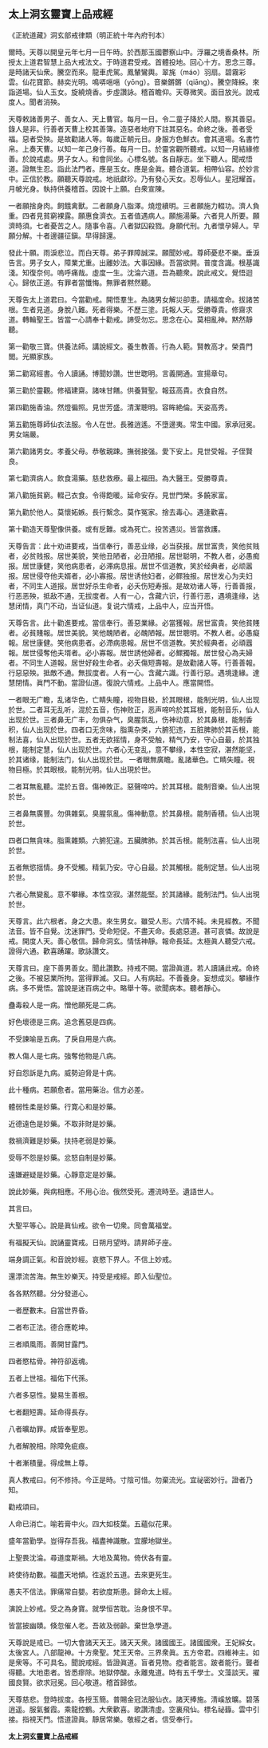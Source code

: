 
## 太上洞玄靈寶上品戒經

《正統道藏》洞玄部戒律類（明正統十年內府刊本）

爾時。天尊以開皇元年七月一日午時。於西那玉國鬱察山中。浮羅之境香桑林。所授太上道君智慧上品大戒法文。于時道君受戒。首體投地。回心十方。思念三尊。是時諸天仙衆。騰空而來。龍車虎駕。鳳輦鸞輿。翠旄（máo）羽扇。碧霧彩雲。仙花寶節。赫奕光明。鳴哢嗈嗈（yōng）。音樂鏘鏘（qiāng）。騰空降綵。來詣道場。仙人玉女。旋繞燒香。步虛讚詠。稽首瞻仰。天尊微笑。面目放光。說戒度人。聞者消殃。

天尊敕諸善男子、善女人、天上曹官。每月一日。令二童子降於人間。察其善惡。錄人是非。行善者天曹上校其善簿。造惡者地府下註其惡名。命終之後。善者受福。惡者受殃。是故勸諸人等。每歲正朝元日。身服方色鮮衣。會其道場。名書竹帛。上奏天曹。以知一年己身行善。每月一日。於靈宮觀所聽戒。以知一月結緣修善。於說戒處。男子女人。和會同坐。心標名號。各自靜志。坐下聽人。聞戒悟道。證無生忍。詣此法門者。應是玉女。應是金眞。體合道氣。相帶仙容。於妙言中。正信於教。願聽天尊說戒。地祇獻珍。乃有發心天女。忍辱仙人。星冠耀首。月帔光身。執持供養稽首。因說十上願。白衆宣陳。

一者願捨身肉。飼餓禽獸。二者願身八脂澤。燒燈續明。三者願施力輟功。濟人負重。四者見貧窮裸露。願惠食濟衣。五者值遇病人。願施湯藥。六者見人所要。願濟時須。七者憂苦之人。隨事令喜。八者獄囚殺戮。身願代刑。九者懷孕婦人。早願分解。十者邊疆征鎭。早得歸還。

發此十願。雨淚悲泣。而白天尊。弟子罪障誠深。願聞妙戒。尊師憂悲不樂。垂淚告言。男子女人，障業尤重。出離妙法。大事因緣。吾當欲開。普度含識。根基識淺。知復奈何。嗚呼痛哉。虛度一生。沈淪六道。吾為聽衆。說此戒文。覺悟迴心。歸依正道。有罪者當懺悔。無罪者黙然聽。

天尊告太上道君曰。今當勸戒。開悟羣生。為諸男女解災卻患。請福度命。拔諸苦根。生者見道。身脫八難。死者得樂。不歷三塗。託報人天。受勝尊貴。修齋求道。轉輪聖王。皆當一心請奉十勸戒。諦受勿忘。思念在心。莫相亂神。黙然靜聽。

第一勸敬三寶。供養法師。講說經文。養生教善。行為人範。賢教高才。榮貴門閭。光顯家族。

第二勸寫經書。令人讀誦。博聞妙讚。世世聦明。言義開通。宣揚章句。

第三勸於靈觀。修福建齋。諸味甘饍。供養賢聖。報茲高貴。衣食自然。

第四勸施香油。然燈徧照。見世芳盛。清潔聰明。容眸絶倫。天姿高秀。

第五勸施尊師仙衣法服。令人在世。長雅逍遙。不墮邊夷。常生中國。家承冠冕。男女端嚴。

第六勸諸男女。孝養父母。恭敬親踈。撫弱接强。愛下安上。見世受報。子侄賢良。

第七勸濟病人。飲食湯藥。慈悲救療。最上福田。為大醫王。受勝尊貴。

第八勸施貧窮。輟己衣食。令得飽暖。延命安存。見世門榮。多饒家富。

第九勸於他人。莫懷妬嫉。長行繫念。莫作冤家。捨去毒心。遇逢歡喜。

第十勸造天尊聖像供養。或有戹難。或為死亡。投苦遇災。皆當救護。

天尊告言：此十劝进要戒，当信奉行，善恶业缘，必当获报。居世富贵，笑他贫贱者，必贫贱报。居世美貌，笑他丑陋者，必丑陋报。居世聪明，不教人者，必愚痴报。居世康健，笑他病患者，必滞病息报。居世不信道教，笑於经典者，必顽嚣报。居世侵夺他夫婿者，必小寡报。居世诱他妇者，必鳏独报。居世发心为夫妇者，不同生人道报。居世好杀生命者，必夭伤短寿报。是故劝诸人等，行善善报，行恶恶殃，抵敌不通，无拔度者。人有一心，含藏六识，行善行恶，遇境逢缘，达慧闭情，真门不动，当证仙道。复说六情戒，上品中人，应当开悟。

天尊告言。此十勸進要戒。當信奉行。善惡業緣。必當獲報。居世富貴。笑他貧賤者。必貧賤報。居世美貌。笑他醜陋者。必醜陋報。居世聰明。不教人者。必愚癡報。居世康健。笑他病患者。必滯病患報。居世不信道教。笑於經典者。必頑囂報。居世侵奪他夫壻者。必小寡報。居世誘他婦者。必鰥獨報。居世發心為夫婦者。不同生人道報。居世好殺生命者。必夭傷短壽報。是故勸諸人等。行善善報。行惡惡殃。抵敵不通。無拔度者。人有一心。含藏六識。行善行惡。遇境逢緣。達慧閉情。眞門不動。當證仙道。復說六情戒。上品中人。應當開悟。

一者眼无广瞻，乱诸华色，亡睛失瞳，视物目极，於其眼根，能制光明，仙人出现於世。二者耳无乱听，混於五音，伤神败正，恶声啼吟於其耳根，能制音乐，仙人出现於世。三者鼻无广丰，勿俱杂气，臭腥氛乱，伤神动意，於其鼻根，能制香积，仙人出现於世。四者口无贪味，脂熏杂类，六腑犯违，五脏脾肺於其舌根，能制法喜，仙人出现於世。五者无欲摇情，身不受触，精气乃安，守心自最，於其独根，能制定慧，仙人出现於世。六者心无变乱，意不攀缘，本性空寂，湛然能坚，於其诸缘，能制法门，仙人出现於世。
一者眼無廣瞻。亂諸華色。亡睛失瞳。視物目極。於其眼根。能制光明。仙人出現於世。

二者耳無亂聽。混於五音。傷神敗正。惡聲啼吟。於其耳根。能制音樂。仙人出現於世。

三者鼻無廣豐。勿俱雜氣。臭腥氛亂。傷神動意。於其鼻根。能制香積。仙人出現於世。

四者口無貪味。脂熏雜類。六腑犯違。五臟脾肺。於其舌根。能制法喜。仙人出現於世。

五者無慾揺情。身不受觸。精氣乃安。守心自最。於其觸根。能制定慧。仙人出現於世。

六者心無變亂。意不攀緣。本性空寂。湛然能堅。於其諸緣。能制法門。仙人出現於世。

天尊言。此六根者。身之大患。來生男女。雖受人形。六情不純。未見經教。不聞法音。皆不自覺。沈迷罪門。受命短促。不盡天命。長處惡道。甚可哀憐。故說是戒。開度人天。善心敬信。歸命洞玄。情恬神靜。報命長延。太極眞人聽受六戒。證得六通。歡喜踴躍。歌詠讚文。

天尊言曰。座下善男善女。聞此讚歎。持戒不闕。當證眞道。若人讀誦此戒。命終之後。不被惡業所拘。當得罪滅。又曰。人有病起。不善養身。妄想成災。攀緣作病。多不覺悟。當說是迷百病之中。略舉十等。欲聞病本。聽者靜心。

蠱毒殺人是一病。憎他願死是二病。

好色壞德是三病。追念舊惡是四病。

不受諫喻是五病。了戾自用是六病。

教人傷人是七病。強奪他物是八病。

好自怨訴是九病。威勢迫脅是十病。

此十種病。若願愈者。當用藥治。信方必差。

體弱性柔是妙藥。行寛心和是妙藥。

近德遠色是妙藥。不取非財是妙藥。

救禍濟難是妙藥。扶持老弱是妙藥。

受辱不怨是妙藥。忿怒自制是妙藥。

遠嫌避疑是妙藥。心靜意定是妙藥。

說此妙藥。與病相應。不用心治。俄然受死。遷流時至。遺語世人。

其言曰。

大聖平等心。說是眞仙戒。欲令一切衆。同會萬福堂。

有福擬天仙。說誦靈寶戒。日朔月望時。請昇師子座。

端身調正氣。和音說妙經。哀愍下界人。不信上妙戒。

還漂流苦海。無生妙樂天。持受是戒經。即入仙聖位。

各各黙然聽。分分發道心。

一者歷數末。自當世界昏。

二者布正法。德合應乾坤。

三者順風雨。善開甘露門。

四者愍枯骨。神符卻返魂。

五者上世祖。福佑下代孫。

六者多惡性。變易生善根。

七者翻短壽。延命得長存。

八者曠劫罪。咸皆奉聖恩。

九者解脫相。除障免疵痕。

十者漸積量。得成無上尊。

真人教戒曰。何不修持。今正是時。寸陰可惜。勿棄流光。宜祕密妙行。證者乃知。

勸戒頌曰。

人命已消亡。喻若膏中火。四大如枝葉。五蘊似花果。

盛年當勤學。豈得存吾我。福盡神識散。宜朦地獄坐。

上聖畏沈淪。尋道度斯禍。大地及萬物。倚伏各有靈。

終使待劫數。福盡天地傾。徃返於五道。去來更死生。

愚夫不信法。罪痛常自嬰。若欲度斯患。歸命太上經。

演說上妙戒。受之為身寶。就學恒苦耽。治身恨不早。

皆當披幽賾。倏忽催人老。吾故及弱齡。棄世急學道。

天尊說是戒已。一切大會諸天天王。諸天天衆。諸國國王。諸國國衆。王妃綵女。太後宮人。八部龍神。十方衆聖。梵王天帝。三界衆眞。五方帝君。四維神主。如是衆等。不可具名。聞說戒經。皆證眞道。盲者見物。瘂者能言。跛者能行。聾者得聽。大地患者。皆悉瘳除。地獄停酸。永離鬼道。時有五千學士。文藻談天。擢國良賢。欲求冠冕。回心敬道。稽首歸依。

天尊慈悲。登時拔度。各授玉簡。普賜金冠法服仙衣。諸天捧施。清嵠放曠。碧落逍遥。服氣餐霞。乘龍控鶴。大衆歡喜。歌讚清虛。空裏飛仙。標名祕籙。雲中引接。指視天門。悟道證眞。靜居常樂。敬經之者。信受奉行。

**太上洞玄靈寶上品戒經**
